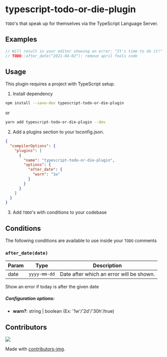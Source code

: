 # typescript-todo-or-die-plugin

`TODO`'s that speak up for themselves via the TypeScript Language Server.

## Examples

```typescript
// Will result in your editor showing an error: "It's time to do it!"
// TODO::after_date("2021-04-02"): remove april fools code
```

## Usage

This plugin requires a project with TypeScript setup.

1. Install dependency

```bash
npm install --save-dev typescript-todo-or-die-plugin
```

or

```bash
yarn add typescript-todo-or-die-plugin --dev
```

2. Add a plugins section to your tsconfig.json.

```json
{
  "compilerOptions": {
    "plugins": [
      {
        "name": "typescript-todo-or-die-plugin",
        "options": {
          "after_date": {
            "warn": "1w"
          }
        }
      }
    ]
  }
}
```

3. Add `TODO`'s with conditions to your codebase

## Conditions

The following conditions are available to use inside your `TODO` comments

### `after_date(date)`

Param | Type | Description
---|---|---
date | `yyyy-mm-dd` | Date after which an error will be shown.

Show an error if today is after the given date

##### Configuration options:
- **warn?**: string | boolean (Ex: '1w'/'2d'/'30h'/true)

## Contributors

<a href="https://github.com/ngnijland/typescript-todo-or-die-plugin/graphs/contributors">
  <img src="https://contrib.rocks/image?repo=ngnijland/typescript-todo-or-die-plugin" />
</a>

Made with [contributors-img](https://contrib.rocks).
